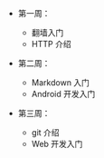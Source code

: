 - 第一周：
  - 翻墙入门
  - HTTP 介绍

- 第二周：
  - Markdown 入门
  - Android 开发入门

- 第三周：
  - git 介绍
  - Web 开发入门
